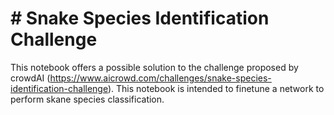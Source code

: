 # # Snake Species Identification Challenge

This notebook offers a possible solution to the challenge proposed by crowdAI (https://www.aicrowd.com/challenges/snake-species-identification-challenge). This notebook is intended to finetune a network to perform skane species classification.

